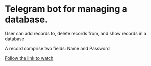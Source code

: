 # Telegram bot for managing a database.

User can add records to, delete records from, and show records in a database

A record comprise two fields: Name and Password

[Follow the link to watch](https://coder1382.github.io/Database-Telegram-Bot-Python/)

